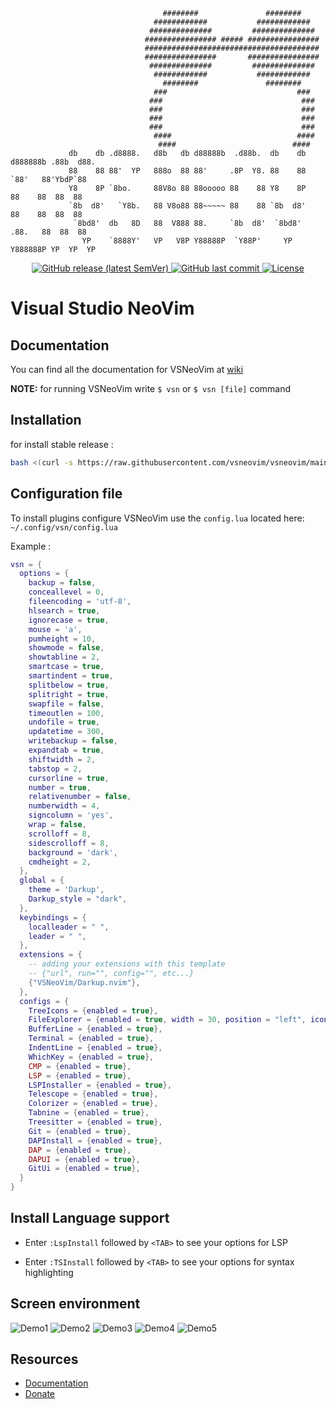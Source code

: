 ```
                                  ########               ########                                  
                                ############           ############                                
                               ##############         ##############                               
                              ################ ##### ################                              
                              #######################################                              
                              ################       ################                              
                               ##############         ##############                               
                                ############           ############                                
                                  ########               ########                                  
                                ###                             ###                                
                               ###                               ###                               
                               ###                               ###                               
                               ###                               ###                               
                               ###                               ###                               
                                ####                            ####                               
                                 ####                          ####                                
             db    db .d8888.   d8b   db d88888b  .d88b.  db    db d888888b .88b  d88.             
             88    88 88'  YP   888o  88 88'     .8P  Y8. 88    88   `88'   88'YbdP`88             
             Y8    8P `8bo.     88V8o 88 88ooooo 88    88 Y8    8P    88    88  88  88             
             `8b  d8'   `Y8b.   88 V8o88 88~~~~~ 88    88 `8b  d8'    88    88  88  88             
              `8bd8'  db   8D   88  V888 88.     `8b  d8'  `8bd8'    .88.   88  88  88             
                YP    `8888Y'   VP   V8P Y88888P  `Y88P'     YP    Y888888P YP  YP  YP             
```
<div align="center">
  <a href="https://github.com/VSNeoVim/VSNeoVim/releases/latest">
    <img alt="GitHub release (latest SemVer)" src="https://img.shields.io/github/v/release/VSNeoVim/VSNeoVim">
  </a>
  <a href="https://github.com/VSNeoVim/VSNeoVim/commits">
    <img alt="GitHub last commit" src="https://img.shields.io/github/last-commit/VSNeoVim/VSNeoVim">
  </a>
  <a href="https://github.com/VSNeoVim/VSNeoVim/blob/main/LICENSE">
    <img src="https://img.shields.io/github/license/vsneovim/vsneovim?style=flat&logo=GNU&label=License" alt="License">
  </a>
</div>

# Visual Studio NeoVim

## Documentation
You can find all the documentation for VSNeoVim at [wiki](https://github.com/VSNeoVim/VSNeoVim/wiki)

**NOTE:** for running VSNeoVim write ``$ vsn`` or ``$ vsn [file]`` command

## Installation

for install stable release : 

```bash
bash <(curl -s https://raw.githubusercontent.com/vsneovim/vsneovim/main/utils/installer/install.sh)
```

## Configuration file
To install plugins configure VSNeoVim use the `config.lua` located here: `~/.config/vsn/config.lua`

Example : 

```lua
vsn = {
  options = {
    backup = false,
    conceallevel = 0,
    fileencoding = 'utf-8',
    hlsearch = true,
    ignorecase = true,
    mouse = 'a',
    pumheight = 10,
    showmode = false,
    showtabline = 2,
    smartcase = true,
    smartindent = true,
    splitbelow = true,
    splitright = true,
    swapfile = false,
    timeoutlen = 100,
    undofile = true,
    updatetime = 300,
    writebackup = false,
    expandtab = true,
    shiftwidth = 2,
    tabstop = 2,
    cursorline = true,
    number = true,
    relativenumber = false,
    numberwidth = 4,
    signcolumn = 'yes',
    wrap = false,
    scrolloff = 8,
    sidescrolloff = 8,
    background = 'dark',
    cmdheight = 2,
  },
  global = {
    theme = 'Darkup',
    Darkup_style = "dark",
  },
  keybindings = {
    localleader = " ",
    leader = " ",
  },
  extensions = {
    -- adding your extensions with this template
    -- {"url", run="", config="", etc...}
    {"VSNeoVim/Darkup.nvim"},
  },
  configs = {
    TreeIcons = {enabled = true},
    FileExplorer = {enabled = true, width = 30, position = "left", icons = true, diagnostics = true, open_file_on_new_tab = false, enable_git = true, hidden_ignore_files = true},
    BufferLine = {enabled = true},
    Terminal = {enabled = true},
    IndentLine = {enabled = true},
    WhichKey = {enabled = true},
    CMP = {enabled = true},
    LSP = {enabled = true},
    LSPInstaller = {enabled = true},
    Telescope = {enabled = true},
    Colorizer = {enabled = true},
    Tabnine = {enabled = true},
    Treesitter = {enabled = true},
    Git = {enabled = true},
    DAPInstall = {enabled = true},
    DAP = {enabled = true},
    DAPUI = {enabled = true},
    GitUi = {enabled = true},
  }
}
```


## Install Language support

- Enter `:LspInstall` followed by `<TAB>` to see your options for LSP

- Enter `:TSInstall` followed by `<TAB>` to see your options for syntax highlighting

## Screen environment

![Demo1](./media/1.png)
![Demo2](./media/2.png)
![Demo3](./media/3.png)
![Demo4](./media/4.png)
![Demo5](./media/5.png)
## Resources

- [Documentation](https://github.com/VSNeoVim/VSNeoVim/wiki)
- [Donate](https://www.payping.ir/@sameet)
